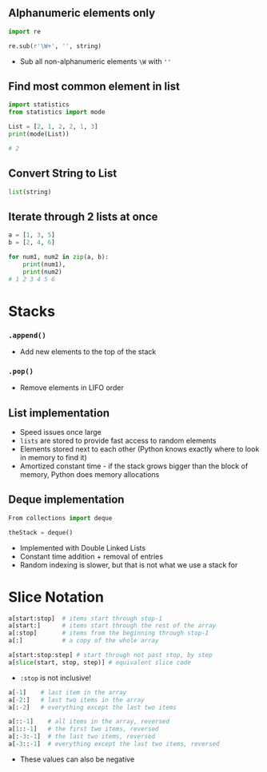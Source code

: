 ## Alphanumeric elements only

```python
import re

re.sub(r'\W+', '', string)
```

- Sub all non-alphanumeric elements `\W` with `''`

## Find most common element in list
```python
import statistics 
from statistics import mode 

List = [2, 1, 2, 2, 1, 3] 
print(mode(List))

# 2 
```

## Convert String to List

```python
list(string)
```

##  Iterate through 2 lists at once

```python
a = [1, 3, 5]
b = [2, 4, 6]

for num1, num2 in zip(a, b):
    print(num1),
    print(num2)
# 1 2 3 4 5 6
```

# Stacks

### `.append()`

- Add new elements to the top of the stack

### `.pop()`

- Remove elements in LIFO order

## List implementation

- Speed issues once large
- `lists` are stored to provide fast access to random elements
- Elements stored next to each other (Python knows exactly where to look in memory to find it)
- Amortized constant time - if the stack grows bigger than the block of memory, Python does memory allocations

##  Deque implementation

```python
From collections import deque

theStack = deque()
```

- Implemented with Double Linked Lists
- Constant time addition + removal of entries
- Random indexing is slower, but that is not what we use a stack for

# Slice Notation

```python
a[start:stop]  # items start through stop-1
a[start:]      # items start through the rest of the array
a[:stop]       # items from the beginning through stop-1
a[:]           # a copy of the whole array
```

```python
a[start:stop:step] # start through not past stop, by step
a[slice(start, stop, step)] # equivalent slice code
```

- `:stop` is not inclusive!

```python
a[-1]    # last item in the array
a[-2:]   # last two items in the array
a[:-2]   # everything except the last two items
```

```python
a[::-1]    # all items in the array, reversed
a[1::-1]   # the first two items, reversed
a[:-3:-1]  # the last two items, reversed
a[-3::-1]  # everything except the last two items, reversed
```

- These values can also be negative